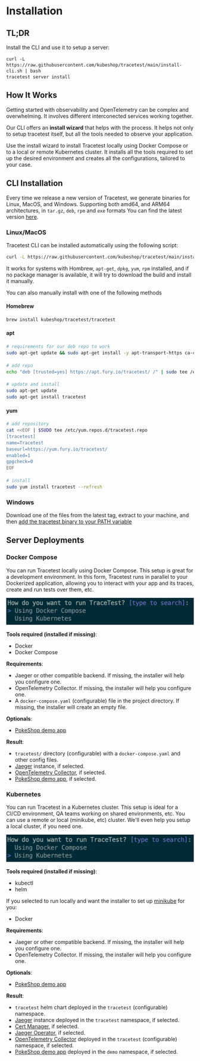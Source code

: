 # Installation

## TL;DR

Install the CLI and use it to setup a server:

```shell
curl -L https://raw.githubusercontent.com/kubeshop/tracetest/main/install-cli.sh | bash
tracetest server install
```

## How It Works

Getting started with observability and OpenTelemetry can be complex and overwhelming. It involves different interconected services working together.

Our CLI offers an **install wizard** that helps with the process. It helps not only to setup tracetest itself, but all the tools needed 
to observe your application.

Use the install wizard to install Tracetest locally using Docker Compose or to a local or remote Kubernetes cluster.
It installs all the tools required to set up the desired environment and creates all the configurations, tailored to your case.

## CLI Installation

Every time we release a new version of Tracetest, we generate binaries for Linux, MacOS, and Windows. Supporting both amd64, and ARM64 architectures, in `tar.gz`, `deb`, `rpm` and `exe` formats
You can find the latest version [here](https://github.com/kubeshop/tracetest/releases/latest).

### Linux/MacOS

Tracetest CLI can be installed automatically using the following script:
```sh
curl -L https://raw.githubusercontent.com/kubeshop/tracetest/main/install-cli.sh | bash
```

It works for systems with Hombrew, `apt-get`, `dpkg`, `yum`, `rpm` installed, and if no package manager is available, it will try to download the build and install it manually.

You can also manually install with one of the following methods

#### Homebrew

```sh
brew install kubeshop/tracetest/tracetest
```

#### apt

```sh
# requirements for our deb repo to work
sudo apt-get update && sudo apt-get install -y apt-transport-https ca-certificates

# add repo
echo "deb [trusted=yes] https://apt.fury.io/tracetest/ /" | sudo tee /etc/apt/sources.list.d/fury.list

# update and install
sudo apt-get update
sudo apt-get install tracetest
```

#### yum

```sh
# add repository
cat <<EOF | $SUDO tee /etc/yum.repos.d/tracetest.repo
[tracetest]
name=Tracetest
baseurl=https://yum.fury.io/tracetest/
enabled=1
gpgcheck=0
EOF

# install
sudo yum install tracetest --refresh
```

### Windows
Download one of the files from the latest tag, extract to your machine, and then [add the tracetest binary to your PATH variable](https://stackoverflow.com/a/41895179)

## Server Deployments

### Docker Compose

You can run Tracetest locally using Docker Compose. This setup is great for a development environment. In this form, Tracetest runs in parallel to your Dockerized application,
allowing you to interact with your app and its traces, create and run tests over them, etc.

![Installer using docker compose](img/installer/1_docker-compose_0.7.0.png)

**Tools required (installed if missing)**:
- Docker
- Docker Compose

**Requirements**:
- Jaeger or other compatible backend. If missing, the installer will help you configure one.
- OpenTelemetry Collector. If missing, the installer will help you configure one.
- A `docker-compose.yaml` (configurable) file in the project directory. If missing, the installer will create an empty file.

**Optionals**:
- [PokeShop demo app](https://github.com/kubeshop/pokeshop/)

**Result**:
- `tracetest/` directory (configurable) with a `docker-compose.yaml` and other config files.
- [Jaeger](https://www.jaegertracing.io/) instance, if selected.
- [OpenTelemetry Collector](https://opentelemetry.io/docs/collector/), if selected.
- [PokeShop demo app](https://github.com/kubeshop/pokeshop/), if selected.

### Kubernetes

You can run Tracetest in a Kubernetes cluster. This setup is ideal for a CI/CD environment, QA teams working on shared environments, etc.
You can use a remote or local (minikube, etc) cluster. We'll even help you setup a local cluster, if you need one.

![Installer using Kubernetes](img/installer/1_kubernetes_0.7.0.png)

**Tools required (installed if missing)**:
- kubectl
- helm

If you selected to run locally and want the installer to set up [minikube](https://minikube.sigs.k8s.io/docs/) for you:
- Docker

**Requirements**:
- Jaeger or other compatible backend. If missing, the installer will help you configure one.
- OpenTelemetry Collector. If missing, the installer will help you configure one.

**Optionals**:
- [PokeShop demo app](https://github.com/kubeshop/pokeshop/)

**Result**:
- `tracetest` helm chart deployed in the `tracetest` (configurable) namespace.
- [Jaeger](https://www.jaegertracing.io/) instance deployed in the `tracetest` namespace, if selected.
- [Cert Manager](https://cert-manager.io/), if selected.
- [Jaeger Operator](https://www.jaegertracing.io/docs/latest/operator/), if selected.
- [OpenTelemetry Collector](https://opentelemetry.io/docs/collector/) deployed in the `tracetest` (configurable) namespace, if selected.
- [PokeShop demo app](https://github.com/kubeshop/pokeshop/) deployed in the `demo` namespace, if selected.

